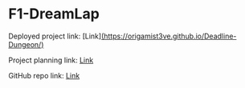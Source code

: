 # F1-DreamLap


Deployed project link: [Link][(https://origamist3ve.github.io/Deadline-Dungeon/)](https://f1-dreamlap-production.up.railway.app)

Project planning link: [Link](https://github.com/origamist3ve/Deadline-Dungeon/blob/main/Proposal.md)

GitHub repo link: [Link](https://github.com/origamist3ve/Deadline-Dungeon)
